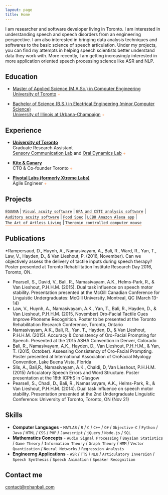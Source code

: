 ```yaml
---
layout: page
title: Home
---
```


<style>
.tooltip_templates { display: none; }


.toolTipUnderlineID {
	text-decoration: none;
    border-bottom: 1px solid #ffa268; 
}
.tooltipListClass li { 
	margin: 10px 0;
}

</style>

I am researcher and software developer living in Toronto. I am interested in understanding speech and speech disorders from an engineering perspective. I am also interested in bringing data analysis techniques and softwares to the basic science of speech articulation. Under my projects, you can find my attempts in helping speech scientists better understand data they work with. More recently, I am getting increasingly interested in more application oriented speech processing science like ASR and NLP.

## Education

* [Master of Applied Science (M.A.Sc.) in Computer Engineering <br> University of Toronto](https://www.ece.utoronto.ca/graduates/degree-programs/masc/) <span style="display: inline-block; color:#ffa268" class="tooltip" data-tooltip-content="#tooltip_uoft_edu_content">+</span>

<div class="tooltip_templates">
    <span class="tooltipListClass" id="tooltip_uoft_edu_content">
		Thesis : Mapping Acoustics to Kinematics in Speech <br>
		GPA : 3.7/4
    </span>
</div>

* [Bachelor of Science (B.S.) in Electrical Engineering (minor Computer Science) <br> University of Illinois at Urbana-Champaign](http://www.ece.illinois.edu/) <span style="display: inline-block; color:#ffa268" class="tooltip" data-tooltip-content="#tooltip_uofi_edu_content">+</span>

<div class="tooltip_templates">
    <span class="tooltipListClass" id="tooltip_uofi_edu_content">
		GPA : 3.5/4
    </span>
</div>


## Experience

* **[University of Toronto](https://www.ece.utoronto.ca/graduates/degree-programs/masc/)** <br> Graduate Research Assistant <br>[Sensory Communication Lab](http://individual.utoronto.ca/willy/) and [Oral Dynamics Lab](http://www.slp.utoronto.ca/faculty-and-staff/faculty/pascal-van-lieshout-ph-d/oraldynamicslab/about-us/) <span style="display: inline-block; color:#ffa268" class="tooltip" data-tooltip-content="#tooltip_uoft_exp_content">+</span>

<div class="tooltip_templates">
    <span class="tooltipListClass" id="tooltip_uoft_exp_content">
	    <ul>
	    	<li>Developed a novel method to map speech acoustics to speech articulatory movement by using a Vector Quantization (VQ) machine learning model in conjunction with graph search algorithms</li>
	    	<li>Collectedspeecharticulatorymovementandacousticsdatausingaelectromagneticarticulographymachine (EMA). My model performed upto 40 % better than existing solutions when analyzed on this data</li>
			<li>Used this computational model to empirically analyze speech planning and production models such as the TADA model and the DIVA model</li>
			<li>Created a machine learning model to achieve speech acoustic predictions from speech articulation data, and created a speech synthesizer to produce speech data from LPC coefficients</li>
		</ul>
	</span>
</div>

* **[Kite & Canary](http://kiteandcanary.com/home/)** <br> CTO & Co-founder Toronto <span style="display: inline-block; color:#ffa268" class="tooltip" data-tooltip-content="#tooltip_kandc_exp_content">+</span>


<div class="tooltip_templates">
    <span  class="tooltipListClass" id="tooltip_kandc_exp_content">
	    <ul>
	    	<li>Co-founded and led a healthcare software startup from infancy to producing 300k yearly revenue</li>
	    	<li>Led technical team and grew the team from two part-time to three full-time developers</li>
			<li>Planned project roadmap and supervised the development of iOS, WatchOS, Web and Server Side projects</li>
			<li>Collaborated with hospitals and researchers in Toronto to produce technical innovations in health care
by providing recording, hosting and analysis solutions for human kinematic and physiological data
</li>
		</ul>
	</span>
</div>

* **[Pivotal Labs (formerly Xtreme Labs)](https://pivotal.io/labs)** <br> Agile Engineer <span style="display: inline-block; color:#ffa268" class="tooltip" data-tooltip-content="#tooltip_xtreme_exp_content">+</span>

<div class="tooltip_templates">
    <span class="tooltipListClass" id="tooltip_xtreme_exp_content">
	    <ul>
	    	<li>Consulted leading businesses and banks in Canada & USA on iOS strategy and mobile app design</li>
	    	<li>Developed iOS applications and supervised a software development team of 4 people to produce software using Agile methodologies</li>
			<li>Planned project roadmap and supervised the development of iOS, WatchOS, Web and Server Side projects</li>
			<li>Responsible for emergency bug fixes for multiple projects on Web, iOS, Android and BlackBerry platforms</li>
		</ul>
	</span>
</div>

## Projects

<span style="display: inline-block" class="tooltip toolTipUnderlineID" data-tooltip-content="#tooltip_eguana_proj_content">`EGUANA`</span> <nowiki> | </nowiki>
<span style="display: inline-block" class="tooltip toolTipUnderlineID" data-tooltip-content="#tooltip_visual_proj_content">`Visual acuity software`</span> <nowiki> | </nowiki>
<span style="display: inline-block" class="tooltip toolTipUnderlineID" data-tooltip-content="#tooltip_gpa_proj_content">`GPA and CSTI analysis software`</span> <nowiki> | </nowiki>
<span style="display: inline-block" class="tooltip toolTipUnderlineID" data-tooltip-content="#tooltip_auditory_proj_content">`Auditory acuity software`</span> <nowiki> | </nowiki>
<span style="display: inline-block" class="tooltip toolTipUnderlineID" data-tooltip-content="#tooltip_foodSpec_proj_content">`Food Spec`</span> <nowiki> | </nowiki>
<span style="display: inline-block" class="tooltip toolTipUnderlineID" data-tooltip-content="#tooltip_lcbo_proj_content">`LCBO Amazon Alexa app`</span> <nowiki> | </nowiki>
<span style="display: inline-block" class="tooltip toolTipUnderlineID" data-tooltip-content="#tooltip_artofartless_proj_content">`The Art of Artless Living`</span> <nowiki> | </nowiki>
<span style="display: inline-block" class="tooltip toolTipUnderlineID" data-tooltip-content="#tooltip_theremin_proj_content">`Theremin controlled computer mouse`</span>



## Publications
*Rampersaud, D., Huynh, A., Namasivayam, A., Bali, R., Ward, R., Yan, T., Law, V., Hayden, D., & Van Lieshout, P. (2016, November). Can we objectively assess the delivery of tactile inputs during speech therapy? Poster presented at Toronto Rehabilitation Institute Research Day 2016, Toronto, ON.
* Pearsell, S., David, V., Bali, R., Namasivayam, A.K., Helms-Park, R., & Van Lieshout, P.H.H.M. (2015). Dual task influence on speech motor stability. Presentation presented at the McGill Canadian Conference for Linguistic Undergraduates: McGill University, Montreal, QC (March 13-14)
* Law, V., Huynh, A., Namasivayam, A.K., Yan, T., Bali, R., Hayden, D., & Van Lieshout, P.H.H.M. (2015, November) Oro-Facial Tactile Cues Improve Phoneme Recognition. Poster to be presented at the Toronto Rehabilitation Research Conference, Toronto, Ontario
* Namasivayam, A.K., Bali, R., Yan, T., Hayden, D., & Van Lieshout, P.H.H.M. (2015). Accuracy & Consistency of Oro-Facial Prompting for Speech. Presented at the 2015 ASHA Convention in Denver, Colorado
* Bali, R., Namasivayam, A.K., Hayden, D., Van Lieshout, P.H.H.M., & Yan, T. (2015, October). Assessing Consistency of Oro-Facial Prompting. Poster presented at International Association of OroFacial Myology Convention, Lake Buena Vista, Florida
* Slis, A., Bali,R., Namasivayam, A.K., Chaldi, D, Van Lieshout, P.H.H.M. (2015) Articulatory Speech Errors and Word Structure. Poster presentation at the 18th ICPhS in Glasgow
* Pearsell, S., Chadi, D., Bali, R., Namasivayam, A.K., Helms-Park, R., & Van Lieshout, P.H.H.M. (2014). Dual task influence on speech motor stability. Presentation presented at the 2nd Undergraduate Linguistic Conference: University of Toronto, Toronto, ON (Nov 21)
## Skills

* **Computer Languages** - `MATLAB` / `R` / `C` / `C++` / `C#` / `Objective-C` / `Python` / `Java` / `HTML` / `CSS` / `PHP` / `Javascript` / `jQuery` / `Node.js` / `SQL`
* **Mathematics Concepts** - `Audio Signal Processing` / `Baysian Statistics` / `Game Theory` / `Information Theory` / `Graph Theory` / `HMM` / `Vector Quantization` / `Neural Networks` / `Regression Analysis`
* **Engineerng Applications** - `ASR` / `TTS` / `NLU` / `Articulatory Inversion` / `Speech Synthesis` / `Speech Animation` / `Speaker Recognition`

<!-- ## Achievements


* [**This is my first achievement**](#) 
   
   Proin pellentesque malesuada mauris, quis aliquam augue vestibulum ac. Vestibulum ut feugiat nibh. Sed faucibus felis purus, sed convallis leo dictum vehicula.

***

* [**This is my second achievement**](#) 

    Proin pellentesque malesuada mauris, quis aliquam augue vestibulum ac. Vestibulum ut feugiat nibh. Sed faucibus felis purus, sed convallis leo dictum vehicula.

***

* [**This is my third achievement**](#) 

   Proin pellentesque malesuada mauris, quis aliquam augue vestibulum ac. Vestibulum ut feugiat nibh. Sed faucibus felis purus, sed convallis leo dictum vehicula -->


## Contact me

contact@rohanbali.com


<div class="tooltip_templates">
    <span class="tooltipListClass" id="tooltip_eguana_proj_content">
    	Oral Dynamics Lab at the University of Toronto (Present) <br><br>
	    Software package for speech acoustics and kinematic analysis, used globally by Speech Language Pathologists
	</span>
</div>


<div class="tooltip_templates">
    <span class="tooltipListClass" id="tooltip_visual_proj_content">
    	Dr. Roslyn Ward at the The University of Western Australia (2015) <br><br>
    	Computer vision tracking and software package for psychological test of visual perception
	</span>
</div>

<div class="tooltip_templates">
    <span class="tooltipListClass" id="tooltip_gpa_proj_content">
    	The Prompt Institute (2015)<br><br>
    	Recorded speech therapist’s hand and participant’s speech articulator movements using AG501 machine, and analyzed data using Generalized procrustes analysis (GPA) and Cyclic spatiotemporal index (CSTI) analysis
	</span>
</div>

<div class="tooltip_templates">
    <span class="tooltipListClass" id="tooltip_auditory_proj_content">
    	 Dr. Yana Yunusova at the University of Toronto (2015)<br><br>
    	 Software package for psychological test for auditory perception
	</span>
</div>

<div class="tooltip_templates">
    <span class="tooltipListClass" id="tooltip_foodSpec_proj_content">
    	A nutrition visualization iOS app and website
	</span>
</div>

<div class="tooltip_templates">
    <span class="tooltipListClass" id="tooltip_lcbo_proj_content">
    	Speech recognition retail software used to search through the LCBO product list
	</span>
</div>

<div class="tooltip_templates">
    <span class="tooltipListClass" id="tooltip_artofartless_proj_content">
    	Blog
	</span>
</div>

<div class="tooltip_templates">
    <span class="tooltipListClass" id="tooltip_theremin_proj_content">
    	University of Illinois Urbana-Champaign<br><br>
    	Senior Project
	</span>
</div>

